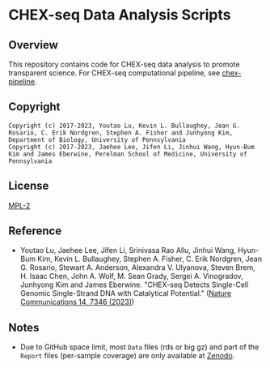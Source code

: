 # CHEX-seq Data Analysis Scripts
## Overview
This repository contains code for CHEX-seq data analysis to promote transparent science.
For CHEX-seq computational pipeline, see [chex-pipeline](https://github.com/kimpenn/chex-seq).

## Copyright
```
Copyright (c) 2017-2023, Youtao Lu, Kevin L. Bullaughey, Jean G. Rosario, C. Erik Nordgren, Stephen A. Fisher and Junhyong Kim, Department of Biology, University of Pennsylvania
Copyright (c) 2017-2023, Jaehee Lee, Jifen Li, Jinhui Wang, Hyun-Bum Kim and James Eberwine, Perelman School of Medicine, University of Pennsylvania
```

## License
[MPL-2](https://www.mozilla.org/en-US/MPL/2.0/)

## Reference
* Youtao Lu, Jaehee Lee, Jifen Li, Srinivasa Rao Allu, Jinhui Wang, Hyun-Bum Kim, Kevin L. Bullaughey, Stephen A. Fisher, C. Erik Nordgren, Jean G. Rosario, Stewart A. Anderson, Alexandra V. Ulyanova, Steven Brem, H. Isaac Chen, John A. Wolf, M. Sean Grady, Sergei A. Vinogradov, Junhyong Kim and James Eberwine. "CHEX-seq Detects Single-Cell Genomic Single-Strand DNA with Catalytical Potential." ([Nature Communications 14, 7346 (2023)](https://www.nature.com/articles/s41467-023-43158-6))

## Notes
* Due to GitHub space limit, most `Data` files (rds or big gz) and part of the `Report` files (per-sample coverage) are only available at [Zenodo](https://doi.org/10.5281/zenodo.8399826).
